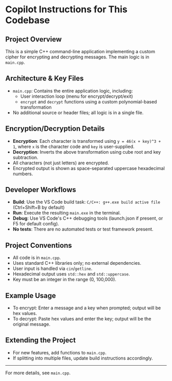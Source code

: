 # Copilot Instructions for This Codebase

## Project Overview
This is a simple C++ command-line application implementing a custom cipher for encrypting and decrypting messages. The main logic is in `main.cpp`.

## Architecture & Key Files
- `main.cpp`: Contains the entire application logic, including:
  - User interaction loop (menu for encrypt/decrypt/exit)
  - `encrypt` and `decrypt` functions using a custom polynomial-based transformation
- No additional source or header files; all logic is in a single file.

## Encryption/Decryption Details
- **Encryption**: Each character is transformed using `y = 46(x + key)^3 + 1`, where `x` is the character code and `key` is user-supplied.
- **Decryption**: Inverts the above transformation using cube root and key subtraction.
- All characters (not just letters) are encrypted.
- Encrypted output is shown as space-separated uppercase hexadecimal numbers.

## Developer Workflows
- **Build**: Use the VS Code build task: `C/C++: g++.exe build active file` (Ctrl+Shift+B by default)
- **Run**: Execute the resulting `main.exe` in the terminal.
- **Debug**: Use VS Code's C++ debugging tools (launch.json if present, or F5 for default config).
- **No tests**: There are no automated tests or test framework present.

## Project Conventions
- All code is in `main.cpp`.
- Uses standard C++ libraries only; no external dependencies.
- User input is handled via `cin`/`getline`.
- Hexadecimal output uses `std::hex` and `std::uppercase`.
- Key must be an integer in the range (0, 100,000).

## Example Usage
- To encrypt: Enter a message and a key when prompted; output will be hex values.
- To decrypt: Paste hex values and enter the key; output will be the original message.

## Extending the Project
- For new features, add functions to `main.cpp`.
- If splitting into multiple files, update build instructions accordingly.

---
For more details, see `main.cpp`.
